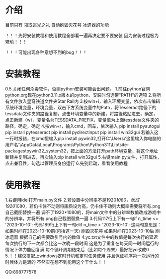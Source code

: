 # 介绍
目前只有 领取巡光之礼 自动刷毁灭花萼 冰遗器的功能

！！！先将安装教程和使用教程全部看一遍再决定要不要安装 因为安装过程极为繁琐！！！

！！！可能出现各种意想不到的bug！！！

# 安装教程
0.5.关闭任何杀毒软件，否则python安装可能会出问题。
1.前往python官网python.org现在python3.11.x版本的python，安装时勾选带"PATH"的选项
2.将所有文件放入星穹铁道文件夹Star Rail内
3.按win+i，输入环境变量，依次点击编辑系统环境变量，环境变量，双击下方系统变量中的Path，将Tesseract路径下的tessdata文件夹的路径复制，点击环境变量中的新建，将路径粘贴进去，确定，点击新建（w），变量名为TESSDATA_PREFIX，变量值为上面tessdata文件夹的路径，确定，确定
4.按win+r，输入cmd，回车，依次输入
	pip install pyautogui
	pip install pytesseract
	pip install pydirectinput
	pip install win32gui    若输入这一行时报错，在cmd里输入pip install pywin32,打开C:\Users\‘这里输入你电脑的用户名’\AppData\Local\Programs\Python\Python311\Lib\site-packages\pywin32_system32，按上面的方法打开path环境变量，将这个地址新建并复制进去，再次输入pip install win32gui
5.右键main.py文件，打开属性，点击兼容性，勾选以管理员身份运行
6.先别启动，看看使用教程

# 使用教程
1.右键用idel打开main.py文件
2.若设置中分辨率不是1920*1080，改成1920*1080，若仍卡住不动则将画质设为高，仍卡住不动则大概率需要将所有.png自己截图替换一遍
  调不了1920*1080的，将main文件中的分辨率数值改成游戏中的分辨率，并将所有.png自己截图替换一遍
3.代码117行上下有一句if n_time <= '2023-10-10':  代码189行上下有一句elif n_time > '2023-10-10':		这两句意思是：如果时间在2023-10-10前(包括这一天) 刷毁灭花萼 如果时间在2023-10-10后 刷冰遗器 根据自己的需要改引号内的数值
4.yc.txt文件中的数值是每次执行的延迟 每次执行的下一次都会比这一次晚一段时间 这是为了重复在每天同一时间运行的情况下体力能回复满 每个循环周期结束后（比如每个周末）最好把yc改成0
5.！！建议搭配上windows定时开机和定时任务使用 并且保证程序第一次运行的时候体力是满的 不然实在想不到能用这个干什么！！

QQ:898777578
